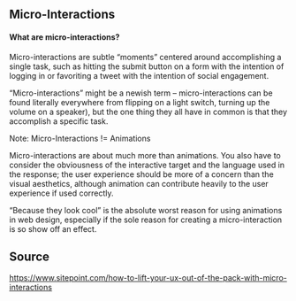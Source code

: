 ## Micro-Interactions

#### What are micro-interactions?
Micro-interactions are subtle “moments” centered around accomplishing a single task, such as hitting the submit button on a form with the intention of logging in or favoriting a tweet with the intention of social engagement.

“Micro-interactions” might be a newish term – micro-interactions can be found literally everywhere from flipping on a light switch, turning up the volume on a speaker), but the one thing they all have in common is that they accomplish a specific task.

Note: Micro-Interactions != Animations

Micro-interactions are about much more than animations. You also have to consider the obviousness of the interactive target and the language used in the response; the user experience should be more of a concern than the visual aesthetics, although animation can contribute heavily to the user experience if used correctly.

“Because they look cool” is the absolute worst reason for using animations in web design, especially if the sole reason for creating a micro-interaction is so show off an effect.


## Source
https://www.sitepoint.com/how-to-lift-your-ux-out-of-the-pack-with-micro-interactions
